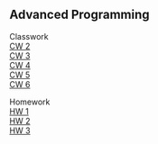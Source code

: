 ## Advanced Programming


Classwork<br>
[CW 2](https://hasankagit.github.io/Odevler/CLASSWORK/Lab_2.html) <br>
[CW 3](https://hasankagit.github.io/Odevler/CLASSWORK/CW%203/inspector.html) <br>
[CW 4](https://hasankagit.github.io/Odevler/CLASSWORK/CW%204/index.html)<br>
[CW 5](https://hasankagit.github.io/Odevler/CLASSWORK/CW%205/CW5.html)<br>
[CW 6](https://hasankagit.github.io/Odevler/CLASSWORK/CW6.html)<br>

Homework<br>
[HW 1](https://hasankagit.github.io/Odevler/HOMEWORK/homework_1.html) <br>
[HW 2](https://hasankagit.github.io/Odevler/HOMEWORK/HW%202/Database.html)<br>
[HW 3](https://hasankagit.github.io/Odevler/HOMEWORK/HW3/HW3.html)<br>
